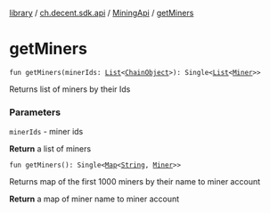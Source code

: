 [library](../../index.md) / [ch.decent.sdk.api](../index.md) / [MiningApi](index.md) / [getMiners](./get-miners.md)

# getMiners

`fun getMiners(minerIds: `[`List`](https://kotlinlang.org/api/latest/jvm/stdlib/kotlin.collections/-list/index.html)`<`[`ChainObject`](../../ch.decent.sdk.model/-chain-object/index.md)`>): Single<`[`List`](https://kotlinlang.org/api/latest/jvm/stdlib/kotlin.collections/-list/index.html)`<`[`Miner`](../../ch.decent.sdk.model/-miner/index.md)`>>`

Returns list of miners by their Ids

### Parameters

`minerIds` - miner ids

**Return**
a list of miners

`fun getMiners(): Single<`[`Map`](https://kotlinlang.org/api/latest/jvm/stdlib/kotlin.collections/-map/index.html)`<`[`String`](https://kotlinlang.org/api/latest/jvm/stdlib/kotlin/-string/index.html)`, `[`Miner`](../../ch.decent.sdk.model/-miner/index.md)`>>`

Returns map of the first 1000 miners by their name to miner account

**Return**
a map of miner name to miner account

